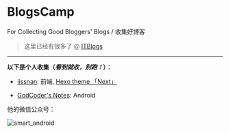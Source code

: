 # BlogsCamp

For Collecting Good Bloggers' Blogs / 收集好博客

> 这里已经有很多了 @ [ITBlogs](https://github.com/csarron/ITBlogs)

---

**以下是个人收集（*看到就收，别跑！*）：**

- [iissnan](http://notes.iissnan.com/): 前端, [Hexo theme 「Next」](http://theme-next.iissnan.com/)

- [GodCoder's Notes](http://godcoder.me/about/): Android

他的微信公众号：

![smart_android](http://7xsgef.com1.z0.glb.clouddn.com/loongggqrcode_for_gh_f926f0011273_344.jpg)

